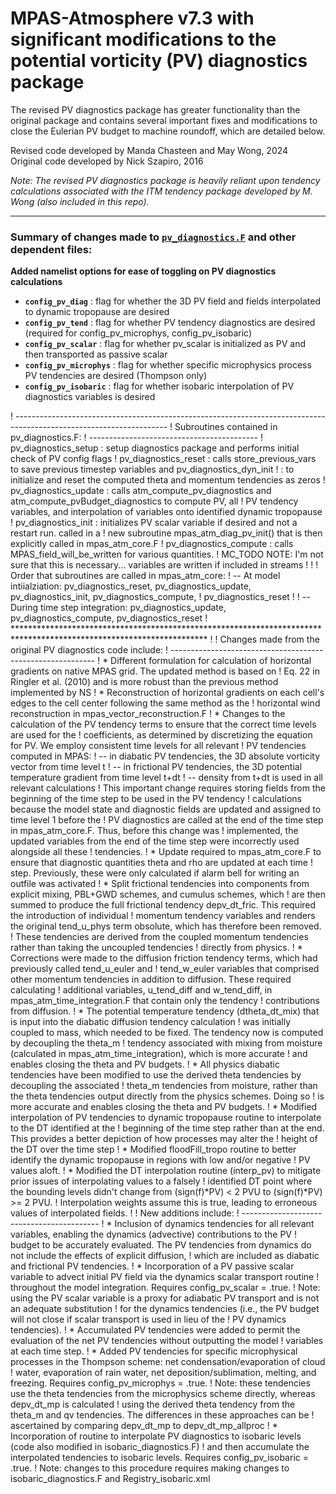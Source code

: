 # MPAS-Atmosphere v7.3 with significant modifications to the potential vorticity (PV) diagnostics package #

The revised PV diagnostics package has greater functionality than the original package and contains several important fixes and modifications to close the Eulerian PV budget to machine roundoff, which are detailed below.

Revised code developed by Manda Chasteen and May Wong, 2024\
Original code developed by Nick Szapiro, 2016

_Note: The revised PV diagnostics package is heavily reliant upon tendency calculations associated with the ITM tendency package developed by M. Wong (also included in this repo)._




***

### Summary of changes made to [`pv_diagnostics.F`](src/core_atmosphere/diagnostics/pv_diagnostics.F) and other dependent files: ###

**Added namelist options for ease of toggling on PV diagnostics calculations**
- **`config_pv_diag`**          : flag for whether the 3D PV field and fields interpolated to dynamic tropopause are desired
- **`config_pv_tend`**          : flag for whether PV tendency diagnostics are desired (required for config_pv_microphys, config_pv_isobaric)
- **`config_pv_scalar`**        : flag for whether pv_scalar is initialized as PV and then transported as passive scalar
- **`config_pv_microphys`**     : flag for whether specific microphysics process PV tendencies are desired (Thompson only)
- **`config_pv_isobaric`**      : flag for whether isobaric interpolation of PV diagnostics variables is desired

! --------------------------------------------------------------------------------------------------------------------
! Subroutines contained in pv_diagnostics.F:
! ------------------------------------------
! pv_diagnostics_setup    : setup diagnostics package and performs initial check of PV config flags
! pv_diagnostics_reset    : calls store_previous_vars to save previous timestep variables and pv_diagnostics_dyn_init
!                         : to initialize and reset the computed theta and momentum tendencies as zeros
! pv_diagnostics_update   : calls atm_compute_pv_diagnostics and atm_compute_pvBudget_diagnostics to compute PV, all
!                           PV tendency variables, and interpolation of variables onto identified dynamic tropopause
! pv_diagnostics_init     : initializes PV scalar variable if desired and not a restart run. called in a
!                           new subroutine mpas_atm_diag_pv_init() that is then explicitly called in mpas_atm_core.F
! pv_diagnostics_compute  : calls MPAS_field_will_be_written for various quantities.
!                           MC_TODO NOTE: I'm not sure that this is necessary... variables are written if included in streams
!
!
! Order that subroutines are called in mpas_atm_core:
! -- At model intiialziation: pv_diagnostics_reset, pv_diagnostics_update, pv_diagnostics_init, pv_diagnostics_compute,
!                             pv_diagnostics_reset
!
! -- During time step integration: pv_diagnostics_update, pv_diagnostics_compute, pv_diagnostics_reset
! ********************************************************************************************************************
!
! Changes made from the original PV diagnostics code include:
  ! -----------------------------------------------------------
  ! * Different formulation for calculation of horizontal gradients on native MPAS grid. The updated method is based on
  !   Eq. 22 in Ringler et al. (2010) and is more robust than the previous method implemented by NS
  ! * Reconstruction of horizontal gradients on each cell's edges to the cell center following the same method as the
  !   horizontal wind reconstruction in mpas_vector_reconstruction.F
  ! * Changes to the calculation of the PV tendency terms to ensure that the correct time levels are used for the
  !   coefficients, as determined by discretizing the equation for PV. We employ consistent time levels for all relevant
  !   PV tendencies computed in MPAS:
  !   -- in diabatic PV tendencies, the 3D absolute vorticity vector from time level t
  !   -- in frictional PV tendencies, the 3D potential temperature gradient from time level t+dt
  !   -- density from t+dt is used in all relevant calculations 
  !   This important change requires storing fields from the beginning of the time step to be used in the PV tendency
  !   calculations because the model state and diagnostic fields are updated and assigned to time level 1 before the
  !   PV diagnostics are called at the end of the time step in mpas_atm_core.F. Thus, before this change was
  !   implemented, the updated variables from the end of the time step were incorrectly used alongside all these
  !    tendencies.
  ! * Update required to mpas_atm_core.F to ensure that diagnostic quantities theta and rho are updated at each time
  !   step. Previously, these were only calculated if alarm bell for writing an outfile was activated
  ! * Split frictional tendencies into components from explicit mixing, PBL+GWD schemes, and cumulus schemes, which
  !   are then summed to produce the full frictional tendency depv_dt_fric. This required the introduction of individual
  !   momentum tendency variables and renders the original tend_u_phys term obsolute, which has therefore been removed.
  !   These tendencies are derived from the coupled momentum tendencies rather than taking the uncoupled tendencies
  !   directly from physics. 
  ! * Corrections were made to the diffusion friction tendency terms, which had previously called tend_u_euler and
  !   tend_w_euler variables that comprised other momentum tendencies in addition to diffusion. These required calculating
  !   additional variables, u_tend_diff and w_tend_diff, in mpas_atm_time_integration.F that contain only the tendency
  !   contributions from diffusion.
  ! * The potential temperature tendency (dtheta_dt_mix) that is input into the diabatic diffusion tendency calculation
  !   was initially coupled to mass, which needed to be fixed. The tendency now is computed by decoupling the theta_m
  !   tendency associated with mixing from moisture (calculated in mpas_atm_time_integration), which is more accurate
  !   and enables closing the theta and PV budgets. 
  ! * All physics diabatic tendencies have been modified to use the derived theta tendencies by decoupling the associated
  !   theta_m tendencies from moisture, rather than the theta tendencies output directly from the physics schemes. Doing so
  !   is more accurate and enables closing the theta and PV budgets. 
  ! * Modified interpolation of PV tendencies to dynamic tropopause routine to interpolate to the DT identified at the
  !   beginning of the time step rather than at the end. This provides a better depiction of how processes may alter the
  !   height of the DT over the time step
  ! * Modified floodFill_tropo routine to better identify the dynamic tropopause in regions with low and/or negative
  !   PV values aloft.
  ! * Modified the DT interpolation routine (interp_pv) to mitigate prior issues of interpolating values to a falsely
  !   identified DT point where the bounding levels didn't change from (sign(f)*PV) < 2 PVU to (sign(f)*PV) >= 2 PVU.
  !   Interpolation weights assume this is true, leading to erroneous values of interpolated fields.
  !
  ! New additions include:
  ! ------------------------------------------
  ! * Inclusion of dynamics tendencies for all relevant variables, enabling the dynamics (advective) contributions to the PV
  !   budget to be accurately evaluated. The PV tendencies from dynamics do not include the effects of explicit diffusion,
  !   which are included as diabatic and frictional PV tendencies.
  ! * Incorporation of a PV passive scalar variable to advect initial PV field via the dynamics scalar transport routine
  !   throughout the model integration. Requires config_pv_scalar = .true.
  !   Note: using the PV scalar variable is a proxy for adiabatic PV transport and is not an adequate substitution
  !         for the dynamics tendencies (i.e., the PV budget will not close if scalar transport is used in lieu of the
  !         PV dynamics tendencies).
  ! * Accumulated PV tendencies were added to permit the evaluation of the net PV tendencies without outputting the model
  !   variables at each time step.
  ! * Added PV tendencies for specific microphysical processes in the Thompson scheme: net condensation/evaporation of cloud
  !   water, evaporation of rain water, net deposition/sublimation, melting, and freezing. Requires config_pv_microphys = .true.
  !   Note: these tendencies use the theta tendencies from the microphysics scheme directly, whereas depv_dt_mp is calculated
  !   using the derived theta tendency from the theta_m and qv tendencies. The differences in these approaches can be
  !   ascertained by comparing depv_dt_mp to depv_dt_mp_allproc
  ! * Incorporation of routine to interpolate PV diagnostics to isobaric levels (code also modified in isobaric_diagnostics.F)
  !   and then accumulate the interpolated tendencies to isobaric levels. Requires config_pv_isobaric = .true.
  !   Note: changes to this procedure requires making changes to isobaric_diagnostics.F and Registry_isobaric.xml

